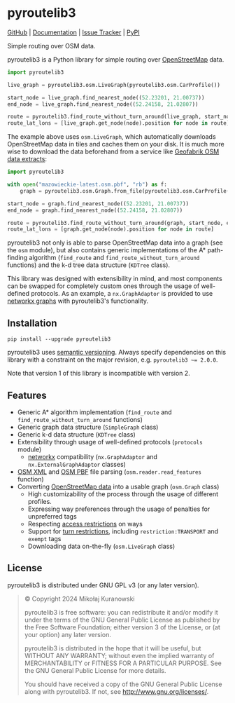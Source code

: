 # pyroutelib3

<!-- This file must be kept in sync with docs/index.rst -->

[GitHub](https://github.com/MKuranowski/pyroutelib3) |
[Documentation](https://pyroutelib3.readthedocs.io/) |
[Issue Tracker](https://github.com/MKuranowski/pyroutelib3/issues) |
[PyPI](https://pypi.org/project/pyroutelib3/)

Simple routing over OSM data.

pyroutelib3 is a Python library for simple routing over
[OpenStreetMap](https://openstreetmap.org) data.

```py
import pyroutelib3

live_graph = pyroutelib3.osm.LiveGraph(pyroutelib3.osm.CarProfile())

start_node = live_graph.find_nearest_node((52.23201, 21.00737))
end_node = live_graph.find_nearest_node((52.24158, 21.02807))

route = pyroutelib3.find_route_without_turn_around(live_graph, start_node.id, end_node.id)
route_lat_lons = [live_graph.get_node(node).position for node in route]
```

The example above uses `osm.LiveGraph`, which automatically downloads OpenStreetMap data in tiles
and caches them on your disk. It is much more wise to download the data beforehand from a service
like [Geofabrik OSM data extracts](https://download.geofabrik.de/):

```py
import pyroutelib3

with open("mazowieckie-latest.osm.pbf", "rb") as f:
    graph = pyroutelib3.osm.Graph.from_file(pyroutelib3.osm.CarProfile(), f)

start_node = graph.find_nearest_node((52.23201, 21.00737))
end_node = graph.find_nearest_node((52.24158, 21.02807))

route = pyroutelib3.find_route_without_turn_around(graph, start_node, end_node)
route_lat_lons = [graph.get_node(node).position for node in route]
```

pyroutelib3 not only is able to parse OpenStreetMap data into a graph (see the `osm` module),
but also contains generic implementations of the A* path-finding algorithm (`find_route` and
`find_route_without_turn_around` functions) and the k-d tree data structure (`KDTree` class).

This library was designed with extensibility in mind, and most components can be swapped for
completely custom ones through the usage of well-defined protocols. As an example,
a `nx.GraphAdaptor` is provided to use [networkx graphs](https://networkx.org/documentation/stable/reference/introduction.html#graphs)
with pyroutelib3's functionality.


## Installation

```
pip install --upgrade pyroutelib3
```

pyroutelib3 uses [semantic versioning](https://semver.org/). Always specify dependencies on
this library with a constraint on the major revision, e.g. `pyroutelib3 ~= 2.0.0`.

Note that version 1 of this library is incompatible with version 2.


## Features

- Generic A* algorithm implementation (`find_route` and `find_route_without_turn_around` functions)
- Generic graph data structure (`SimpleGraph` class)
- Generic k-d data structure (`KDTree` class)
- Extensibility through usage of well-defined protocols (`protocols` module)
    - [networkx](https://networkx.org/) compatibility (`nx.GraphAdaptor` and
        `nx.ExternalGraphAdaptor` classes)
- [OSM XML](https://wiki.openstreetmap.org/wiki/OSM_XML) and [OSM PBF](https://wiki.openstreetmap.org/wiki/PBF_Format>)
    file parsing (`osm.reader.read_features` function)
- Converting [OpenStreetMap data](https://openstreetmap.org/) into a usable graph (`osm.Graph` class)
    - High customizability of the process through the usage of different profiles.
    - Expressing way preferences through the usage of penalties for unpreferred tags
    - Respecting [access restrictions](https://wiki.openstreetmap.org/wiki/Key:access) on ways
    - Support for [turn restrictions](https://wiki.openstreetmap.org/wiki/Relation:restriction>),
        including `restriction:TRANSPORT` and `exempt` tags
    - Downloading data on-the-fly (`osm.LiveGraph` class)


## License

pyroutelib3 is distributed under GNU GPL v3 (or any later version).

> © Copyright 2024 Mikołaj Kuranowski
>
> pyroutelib3 is free software: you can redistribute it and/or modify
> it under the terms of the GNU General Public License as published by
> the Free Software Foundation; either version 3 of the License, or
> (at your option) any later version.
>
> pyroutelib3 is distributed in the hope that it will be useful,
> but WITHOUT ANY WARRANTY; without even the implied warranty of
> MERCHANTABILITY or FITNESS FOR A PARTICULAR PURPOSE.  See the
> GNU General Public License for more details.
>
> You should have received a copy of the GNU General Public License
> along with pyroutelib3. If not, see <http://www.gnu.org/licenses/>.
